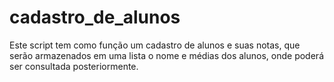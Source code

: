 # cadastro_de_alunos
Este script tem como função um cadastro de alunos e suas notas, que serão armazenados em uma lista o nome e médias dos alunos, onde poderá ser consultada posteriormente.
